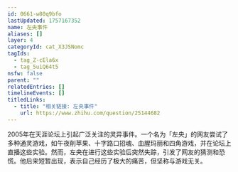 ```yaml
---
id: 0661-w80q9bfo
lastUpdated: 1757167352
name: 左央事件
aliases: []
layer: 4
categoryId: cat_X3JSNomc
tagIds:
  - tag_Z-cEla6x
  - tag_5uiQ64t5
nsfw: false
parent: ""
relatedEntries: []
timelineEvents: []
titledLinks:
  - title: "相关链接: 左央事件"
    url: https://www.zhihu.com/question/25144682
---
```


2005年在天涯论坛上引起广泛关注的灵异事件。一个名为「左央」的网友尝试了多种通灵游戏，如午夜削苹果、十字路口招魂、血腥玛丽和四角游戏，并在论坛上直播这些实验。然而，左央在进行这些实验后突然失踪，引发了网友的猜测和恐慌。他后来短暂出现，表示自己经历了极大的痛苦，但坚称与游戏无关。